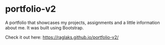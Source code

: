 # portfolio-v2

A portfolio that showcases my projects, assignments and a little information about me. It was built using Bootstrap.

Check it out here: https://raglaks.github.io/portfolio-v2/
